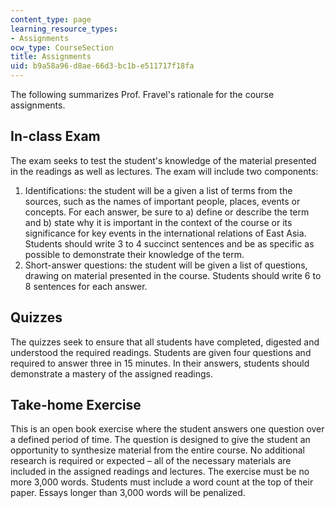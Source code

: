 ```yaml
---
content_type: page
learning_resource_types:
- Assignments
ocw_type: CourseSection
title: Assignments
uid: b9a58a96-d8ae-66d3-bc1b-e511717f18fa
---
```


The following summarizes Prof. Fravel's rationale for the course assignments.

In-class Exam
-------------

The exam seeks to test the student's knowledge of the material presented in the readings as well as lectures. The exam will include two components:

1.  Identifications: the student will be a given a list of terms from the sources, such as the names of important people, places, events or concepts. For each answer, be sure to a) define or describe the term and b) state why it is important in the context of the course or its significance for key events in the international relations of East Asia. Students should write 3 to 4 succinct sentences and be as specific as possible to demonstrate their knowledge of the term.
2.  Short-answer questions: the student will be given a list of questions, drawing on material presented in the course. Students should write 6 to 8 sentences for each answer.

Quizzes
-------

The quizzes seek to ensure that all students have completed, digested and understood the required readings. Students are given four questions and required to answer three in 15 minutes. In their answers, students should demonstrate a mastery of the assigned readings.

Take-home Exercise
------------------

This is an open book exercise where the student answers one question over a defined period of time. The question is designed to give the student an opportunity to synthesize material from the entire course. No additional research is required or expected – all of the necessary materials are included in the assigned readings and lectures. The exercise must be no more 3,000 words. Students must include a word count at the top of their paper. Essays longer than 3,000 words will be penalized.